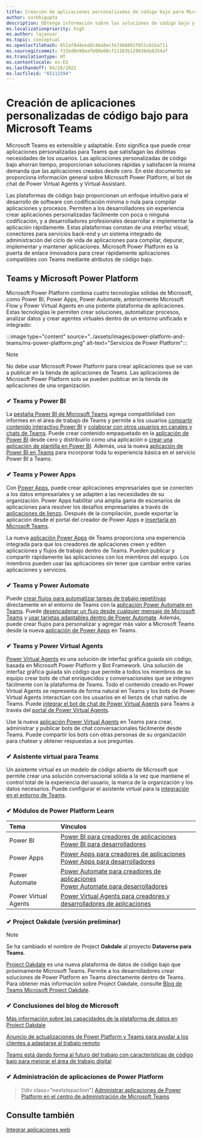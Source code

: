 ```yaml
---
title: Creación de aplicaciones personalizadas de código bajo para Microsoft Teams
author: surbhigupta
description: Obtenga información sobre las soluciones de código bajo y sin código de Microsoft disponibles con Teams, una plataforma de Microsoft Power. Obtenga información sobre soluciones, como Power Apps, Power Automate, Virtual Assistant, etc.
ms.localizationpriority: high
ms.author: lajanuar
ms.topic: conceptual
ms.openlocfilehash: 651af8d4eeddc48a8ecfe7488892f851c81ba711
ms.sourcegitcommit: f15bd0e90eafb00e00cf11183b129038de8354af
ms.translationtype: HT
ms.contentlocale: es-ES
ms.lasthandoff: 04/28/2022
ms.locfileid: "65111594"
---
```

# <a name="create-low-code-custom-apps-for-microsoft-teams"></a>Creación de aplicaciones personalizadas de código bajo para Microsoft Teams

Microsoft Teams es extensible y adaptable. Esto significa que puede crear aplicaciones personalizadas para Teams que satisfagan las distintas necesidades de los usuarios. Las aplicaciones personalizadas de código bajo ahorran tiempo, proporcionan soluciones rápidas y satisfacen la misma demanda que las aplicaciones creadas desde cero. En este documento se proporciona información general sobre Microsoft Power Platform, el bot de chat de Power Virtual Agents y Virtual Assistant.

Las plataformas de código bajo proporcionan un enfoque intuitivo para el desarrollo de software con codificación mínima o nula para compilar aplicaciones y procesos. Permiten a los desarrolladores sin experiencia crear aplicaciones personalizadas fácilmente con poca o ninguna codificación, y a desarrolladores profesionales desarrollar e implementar la aplicación rápidamente. Estas plataformas constan de una interfaz visual, conectores para servicios back-end y un sistema integrado de administración del ciclo de vida de aplicaciones para compilar, depurar, implementar y mantener aplicaciones. Microsoft Power Platform es la puerta de enlace innovadora para crear rápidamente aplicaciones compatibles con Teams mediante atributos de código bajo.

## <a name="teams-and-microsoft-power-platform"></a>Teams y Microsoft Power Platform

Microsoft Power Platform combina cuatro tecnologías sólidas de Microsoft, como Power BI, Power Apps, Power Automate, anteriormente Microsoft Flow y Power Virtual Agents en una potente plataforma de aplicaciones. Estas tecnologías le permiten crear soluciones, automatizar procesos, analizar datos y crear agentes virtuales dentro de un entorno unificado e integrado:

:::image type="content" source="../assets/images/power-platform-and-teams/ms-power-platform.png" alt-text="Servicios de Power Platform":::

> [!NOTE]
> No debe usar Microsoft Power Platform para crear aplicaciones que se van a publicar en la tienda de aplicaciones de Teams. Las aplicaciones de Microsoft Power Platform solo se pueden publicar en la tienda de aplicaciones de una organización.

### <a name="-teams-and-power-bi"></a>✔ Teams y Power BI

La [pestaña Power BI de Microsoft Teams](https://powerbi.microsoft.com/blog/announcing-new-power-bi-tab-for-microsoft-teams/) agrega compatibilidad con informes en el área de trabajo de Teams y permite a los usuarios [compartir contenido interactivo Power BI](/power-bi/collaborate-share/service-embed-report-microsoft-teams) y [colaborar con otros usuarios en canales y chats de Teams](/power-bi/collaborate-share/service-collaborate-microsoft-teams). Puede crear contenido empaquetado en la [aplicación de Power BI](/power-bi/collaborate-share/service-create-distribute-apps) desde cero y distribuirlo como una aplicación o [crear una aplicación de plantilla en Power BI](/power-bi/connect-data/service-template-apps-create). Además, usa la nueva [aplicación de Power BI en Teams](https://go.microsoft.com/fwlink/?linkid=2143643) para incorporar toda tu experiencia básica en el servicio Power BI a Teams.

### <a name="-teams-and-power-apps"></a>✔ Teams y Power Apps

Con [Power Apps](/powerapps/powerapps-overview), puede crear aplicaciones empresariales que se conecten a los datos empresariales y se adapten a las necesidades de su organización.  Power Apps habilitar una amplia gama de escenarios de aplicaciones para resolver los desafíos empresariales a través de [aplicaciones de lienzo](/powerapps/maker/#canvas-apps). Después de la compilación, puede exportar la aplicación desde el portal del creador de Power Apps e [insertarla en Microsoft Teams](/power-platform/admin/embed-app-teams).

La nueva [aplicación Power Apps](https://go.microsoft.com/fwlink/?linkid=2143374) de Teams proporciona una experiencia integrada para que los creadores de aplicaciones creen y editen aplicaciones y flujos de trabajo dentro de Teams. Pueden publicar y compartir rápidamente las aplicaciones con los miembros del equipo. Los miembros pueden usar las aplicaciones sin tener que cambiar entre varias aplicaciones y servicios.

### <a name="-teams-and-power-automate"></a>✔ Teams y Power Automate

Puede [crear flujos para automatizar tareas de trabajo repetitivas](https://flow.microsoft.com/connectors/shared_teams/microsoft-teams/) directamente en el entorno de Teams con la [aplicación Power Automate en Teams](/power-automate/flows-teams). Puede [desencadenar un flujo desde cualquier mensaje de Microsoft Teams](/power-automate/trigger-flow-teams-message) y [usar tarjetas adaptables dentro de Power Automate](/power-automate/create-adaptive-cards). Además, puede crear flujos para personalizar y agregar más valor a Microsoft Teams desde la nueva [aplicación de Power Apps](https://go.microsoft.com/fwlink/?linkid=2143539) en Teams.

### <a name="-teams-and-power-virtual-agents"></a>✔ Teams y Power Virtual Agents

[Power Virtual Agents](/power-virtual-agents/fundamentals-what-is-power-virtual-agents) es una solución de interfaz gráfica guiada sin código, basada en Microsoft Power Platform y Bot Framework. Una solución de interfaz gráfica guiada sin código que permite a todos los miembros de su equipo crear bots de chat enriquecidos y conversacionales que se integren fácilmente con la plataforma de Teams. Todo el contenido creado en Power Virtual Agents se representa de forma natural en Teams y los bots de Power Virtual Agents interactúan con los usuarios en el lienzo de chat nativo de Teams. Puede [integrar el bot de chat de Power Virtual Agents](/power-virtual-agents/publication-add-bot-to-microsoft-teams) para Teams a través del [portal de Power Virtual Agents](https://powervirtualagents.microsoft.com).

Use la nueva [aplicación Power Virtual Agents](https://aka.ms/pva-teams-docs) en Teams para crear, administrar y publicar bots de chat conversacionales fácilmente desde Teams. Puede compartir los bots con otras personas de su organización para chatear y obtener respuestas a sus preguntas.

### <a name="-virtual-assistant-for-teams"></a>✔ Asistente virtual para Teams

Un asistente virtual es un modelo de código abierto de Microsoft que permite crear una solución conversacional sólida a la vez que mantiene el control total de la experiencia del usuario, la marca de la organización y los datos necesarios. Puede configurar el asistente virtual para la [integración en el entorno de Teams](https://microsoft.github.io/botframework-solutions/clients-and-channels/tutorials/enable-teams/1-intro).

### <a name="-power-platform-learn-modules"></a>✔ Módulos de Power Platform Learn

|  Tema  |  Vínculos  |
|:---------|:----------------------|
|Power BI|[Power BI para creadores de aplicaciones](/learn/browse/?expanded=power-platform&products=power-bi&roles=maker)</br>[Power BI para desarrolladores](/learn/browse/?expanded=power-platform&products=power-bi&roles=developer)|
|Power Apps|[Power Apps para creadores de aplicaciones](/learn/browse/?products=power-apps&roles=maker)</br>[Power Apps para desarrolladores](/learn/browse/?products=power-apps)|
|Power Automate|[Power Automate para creadores de aplicaciones](/learn/browse/?expanded=power-platform&products=power-automate&roles=maker)</br>[Power Automate para desarrolladores](/learn/browse/?expanded=power-platform&products=power-automate&roles=developer)|
|Power Virtual Agents|[Power Virtual Agents para creadores y desarrolladores de aplicaciones](/learn/browse/?products=power-virtual-agents&expanded=power-platform&roles=maker)|

### <a name="-project-oakdale-preview"></a>✔ Project Oakdale (versión preliminar)

> [!NOTE]
> Se ha cambiado el nombre de Project **Oakdale** al proyecto **Dataverse para Teams**.

[Project Oakdale](https://techcommunity.microsoft.com/t5/microsoft-teams-blog/teams-is-shaping-the-future-of-work-with-low-code-features-to/ba-p/1507180
) es una nueva plataforma de datos de código bajo que próximamente Microsoft Teams. Permite a los desarrolladores crear soluciones de Power Platform en Teams directamente dentro de Teams. Para obtener más información sobre Project Oakdale, consulte [Blog de Teams Microsoft Project Oakdale](https://powerapps.microsoft.com/blog/introducing-project-oakdale-a-new-low-code-data-platform-for-microsoft-teams).

### <a name="-microsoft-blog-insights"></a>✔ Conclusiones del blog de Microsoft

[Más información sobre las capacidades de la plataforma de datos en Project Oakdale](https://powerapps.microsoft.com/blog/a-closer-look-at-data-platform-capabilities-in-project-oakdale/)

[Anuncio de actualizaciones de Power Platform y Teams para ayudar a los clientes a adaptarse al trabajo remoto](https://cloudblogs.microsoft.com/powerplatform/2020/05/19/announcing-power-platform-and-teams-updates-to-help-customers-adapt-to-remote-work/)

[Teams está dando forma al futuro del trabajo con características de código bajo para mejorar el área de trabajo digital](https://techcommunity.microsoft.com/t5/microsoft-teams-blog/teams-is-shaping-the-future-of-work-with-low-code-features-to/ba-p/1507180)

### <a name="-managing-power-platform-apps"></a>✔ Administración de aplicaciones de Power Platform

> [!div class="nextstepaction"]
> [Administrar aplicaciones de Power Platform en el centro de administración de Microsoft Teams](/microsoftteams/manage-power-platform-apps)

## <a name="see-also"></a>Consulte también

[Integrar aplicaciones web](~/samples/integrate-web-apps-overview.md)

